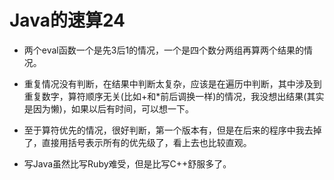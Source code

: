 Java的速算24
===
- 两个eval函数一个是先3后1的情况，一个是四个数分两组再算两个结果的情况。  

- 重复情况没有判断，在结果中判断太复杂，应该是在遍历中判断，其中涉及到重复数字，算符顺序无关(比如+和*前后调换一样)的情况，我没想出结果(其实是因为懒)，如果以后有时间，可以想一下。  

- 至于算符优先的情况，很好判断，第一个版本有，但是在后来的程序中我去掉了，直接用括号表示所有的优先级了，看上去也比较直观。  

- 写Java虽然比写Ruby难受，但是比写C++舒服多了。